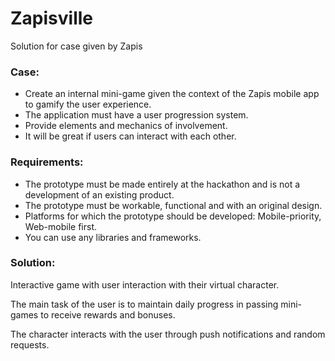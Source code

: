 # Zapisville
Solution for case given by Zapis

### Case:
- Create an internal mini-game given the context of the Zapis mobile app to gamify the user experience.
- The application must have a user progression system.
- Provide elements and mechanics of involvement.
- It will be great if users can interact with each other.

### Requirements:
- The prototype must be made entirely at the hackathon and is not a development of an existing product.
- The prototype must be workable, functional and with an original design.
- Platforms for which the prototype should be developed: Mobile-priority, Web-mobile first.
- You can use any libraries and frameworks.

### Solution:
Interactive game with user interaction with their virtual character.

The main task of the user is to maintain daily progress in passing mini-games to receive rewards and bonuses.

The character interacts with the user through push notifications and random requests.
